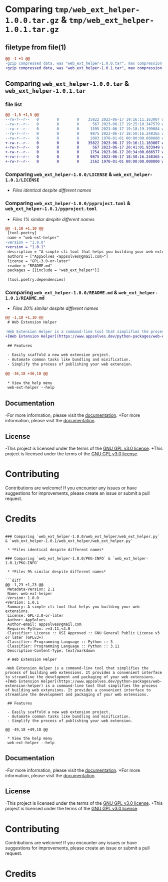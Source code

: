 # Comparing `tmp/web_ext_helper-1.0.0.tar.gz` & `tmp/web_ext_helper-1.0.1.tar.gz`

## filetype from file(1)

```diff
@@ -1 +1 @@
-gzip compressed data, was "web_ext_helper-1.0.0.tar", max compression
+gzip compressed data, was "web_ext_helper-1.0.1.tar", max compression
```

## Comparing `web_ext_helper-1.0.0.tar` & `web_ext_helper-1.0.1.tar`

### file list

```diff
@@ -1,5 +1,5 @@
--rw-r--r--   0        0        0    35822 2023-06-17 19:16:11.163007 web_ext_helper-1.0.0/LICENSE
--rw-r--r--   0        0        0      567 2023-06-17 19:25:10.347579 web_ext_helper-1.0.0/pyproject.toml
--rw-r--r--   0        0        0     1595 2023-06-17 19:18:19.199084 web_ext_helper-1.0.0/README.md
--rw-r--r--   0        0        0     9875 2023-06-17 18:50:16.248365 web_ext_helper-1.0.0/web_ext_helper/web_ext_helper.py
--rw-r--r--   0        0        0     2003 1970-01-01 00:00:00.000000 web_ext_helper-1.0.0/PKG-INFO
+-rw-r--r--   0        0        0    35822 2023-06-17 19:16:11.163007 web_ext_helper-1.0.1/LICENSE
+-rw-r--r--   0        0        0      567 2023-06-17 20:41:01.933949 web_ext_helper-1.0.1/pyproject.toml
+-rw-r--r--   0        0        0     1754 2023-06-17 20:34:00.666577 web_ext_helper-1.0.1/README.md
+-rw-r--r--   0        0        0     9875 2023-06-17 18:50:16.248365 web_ext_helper-1.0.1/web_ext_helper/web_ext_helper.py
+-rw-r--r--   0        0        0     2162 1970-01-01 00:00:00.000000 web_ext_helper-1.0.1/PKG-INFO
```

### Comparing `web_ext_helper-1.0.0/LICENSE` & `web_ext_helper-1.0.1/LICENSE`

 * *Files identical despite different names*

### Comparing `web_ext_helper-1.0.0/pyproject.toml` & `web_ext_helper-1.0.1/pyproject.toml`

 * *Files 1% similar despite different names*

```diff
@@ -1,10 +1,10 @@
 [tool.poetry]
 name = "web-ext-helper"
-version = "1.0.0"
+version = "1.0.1"
 description = "A simple cli tool that helps you building your web extensions."
 authors = ["AppSolves <appsolves@gmail.com>"]
 license = "GPL-3.0-or-later"
 readme = "README.md"
 packages = [{include = "web_ext_helper"}]
 
 [tool.poetry.dependencies]
```

### Comparing `web_ext_helper-1.0.0/README.md` & `web_ext_helper-1.0.1/README.md`

 * *Files 20% similar despite different names*

```diff
@@ -1,10 +1,10 @@
 # Web Extension Helper
 
-Web Extension Helper is a command-line tool that simplifies the process of building web extensions. It provides a convenient interface to streamline the development and packaging of your web extensions.
+[Web Extension Helper](https://www.appsolves.dev/python-packages/web-extension-helper) is a command-line tool that simplifies the process of building web extensions. It provides a convenient interface to streamline the development and packaging of your web extensions.
 
 ## Features
 
 - Easily scaffold a new web extension project.
 - Automate common tasks like bundling and minification.
 - Simplify the process of publishing your web extension.
 
@@ -36,18 +36,18 @@
 
 * View the help menu
 web-ext-helper --help
 ```
 
 ## Documentation
 
-For more information, please visit the [documentation](https://www.appsolves.dev/docs/web-ext-helper/).
+For more information, please visit the [documentation](https://www.appsolves.dev/python-packages/web-extension-helper/documentation).
 
 ## License
-This project is licensed under the terms of the [GNU GPL v3.0 license](LICENSE).
+This project is licensed under the terms of the [GNU GPL v3.0 license](https://www.appsolves.dev/python-packages/web-extension-helper/license).
 
 # Contributing
 
 Contributions are welcome! If you encounter any issues or have suggestions for improvements, please create an issue or submit a pull request.
 
 # Credits
```

### Comparing `web_ext_helper-1.0.0/web_ext_helper/web_ext_helper.py` & `web_ext_helper-1.0.1/web_ext_helper/web_ext_helper.py`

 * *Files identical despite different names*

### Comparing `web_ext_helper-1.0.0/PKG-INFO` & `web_ext_helper-1.0.1/PKG-INFO`

 * *Files 9% similar despite different names*

```diff
@@ -1,23 +1,23 @@
 Metadata-Version: 2.1
 Name: web-ext-helper
-Version: 1.0.0
+Version: 1.0.1
 Summary: A simple cli tool that helps you building your web extensions.
 License: GPL-3.0-or-later
 Author: AppSolves
 Author-email: appsolves@gmail.com
 Requires-Python: >=3.11,<4.0
 Classifier: License :: OSI Approved :: GNU General Public License v3 or later (GPLv3+)
 Classifier: Programming Language :: Python :: 3
 Classifier: Programming Language :: Python :: 3.11
 Description-Content-Type: text/markdown
 
 # Web Extension Helper
 
-Web Extension Helper is a command-line tool that simplifies the process of building web extensions. It provides a convenient interface to streamline the development and packaging of your web extensions.
+[Web Extension Helper](https://www.appsolves.dev/python-packages/web-extension-helper) is a command-line tool that simplifies the process of building web extensions. It provides a convenient interface to streamline the development and packaging of your web extensions.
 
 ## Features
 
 - Easily scaffold a new web extension project.
 - Automate common tasks like bundling and minification.
 - Simplify the process of publishing your web extension.
 
@@ -49,18 +49,18 @@
 
 * View the help menu
 web-ext-helper --help
 ```
 
 ## Documentation
 
-For more information, please visit the [documentation](https://www.appsolves.dev/docs/web-ext-helper/).
+For more information, please visit the [documentation](https://www.appsolves.dev/python-packages/web-extension-helper/documentation).
 
 ## License
-This project is licensed under the terms of the [GNU GPL v3.0 license](LICENSE).
+This project is licensed under the terms of the [GNU GPL v3.0 license](https://www.appsolves.dev/python-packages/web-extension-helper/license).
 
 # Contributing
 
 Contributions are welcome! If you encounter any issues or have suggestions for improvements, please create an issue or submit a pull request.
 
 # Credits
```

